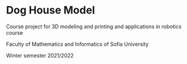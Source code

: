 # Dog House Model
Course project for 3D modeling and printing and applications in robotics course

Faculty of Mathematics and Informatics of Sofia University

Winter semester 2021/2022

